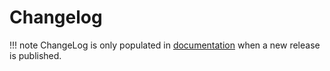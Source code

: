 # Changelog

!!! note
    ChangeLog is only populated in [documentation](https://xavierberger.github.io/Solar-Router-for-ESPHome/changelog/) when a new release is published.